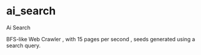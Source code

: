 # ai_search
Ai Search

BFS-like Web Crawler , with 15 pages per second , seeds generated using a search query. 
